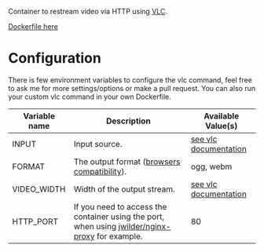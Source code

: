 Container to restream video via HTTP using [VLC](https://www.videolan.org/vlc/).

[Dockerfile here](https://github.com/MelwinKfr/vlc-restream/blob/master/Dockerfile)

# Configuration

There is few environment variables to configure the vlc command, feel free to ask me for more settings/options or make a pull request.
You can also run your custom vlc command in your own Dockerfile.

Variable name | Description | Available Value(s)
------------- | ----------- | ------
INPUT         | Input source. | [see vlc documentation](https://wiki.videolan.org/Documentation:Command_line/#Receiving_a_network_stream)
FORMAT        | The output format ([browsers compatibility](https://developer.mozilla.org/fr/docs/Web/HTML/formats_media_support)). | ogg, webm
VIDEO_WIDTH   | Width of the output stream. | [see vlc documentation](https://wiki.videolan.org/Documentation:Command_line/#Video_options)
HTTP_PORT     | If you need to access the container using the port, when using [jwilder/nginx-proxy](https://hub.docker.com/r/jwilder/nginx-proxy/) for example. | 80
